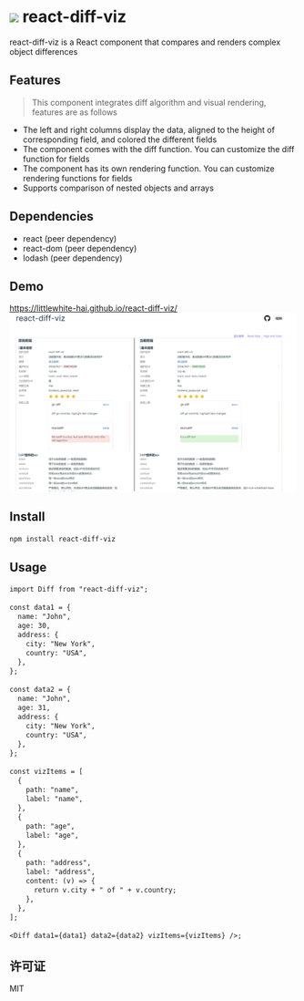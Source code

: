 # <img src="./public/diff.ico" height="20" /> react-diff-viz

react-diff-viz is a React component that compares and renders complex object differences

## Features

> This component integrates diff algorithm and visual rendering, features are as follows

- The left and right columns display the data, aligned to the height of corresponding field, and colored the different fields
- The component comes with the diff function. You can customize the diff function for fields
- The component has its own rendering function. You can customize rendering functions for fields
- Supports comparison of nested objects and arrays

## Dependencies

- react (peer dependency)
- react-dom (peer dependency)
- lodash (peer dependency)

## Demo

https://littlewhite-hai.github.io/react-diff-viz/
![demo](./docs/public/demo.png)

## Install

```bash
npm install react-diff-viz
```

## Usage

```tsx
import Diff from "react-diff-viz";

const data1 = {
  name: "John",
  age: 30,
  address: {
    city: "New York",
    country: "USA",
  },
};

const data2 = {
  name: "John",
  age: 31,
  address: {
    city: "New York",
    country: "USA",
  },
};

const vizItems = [
  {
    path: "name",
    label: "name",
  },
  {
    path: "age",
    label: "age",
  },
  {
    path: "address",
    label: "address",
    content: (v) => {
      return v.city + " of " + v.country;
    },
  },
];

<Diff data1={data1} data2={data2} vizItems={vizItems} />;
```

## 许可证

MIT
